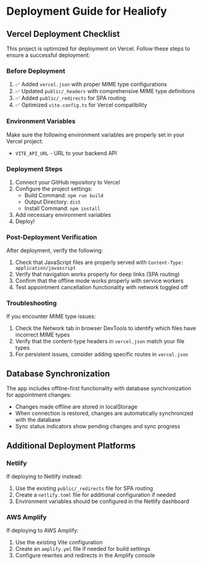 # Deployment Guide for Healiofy

## Vercel Deployment Checklist

This project is optimized for deployment on Vercel. Follow these steps to ensure a successful deployment:

### Before Deployment

1. ✅ Added `vercel.json` with proper MIME type configurations
2. ✅ Updated `public/_headers` with comprehensive MIME type definitions
3. ✅ Added `public/_redirects` for SPA routing
4. ✅ Optimized `vite.config.ts` for Vercel compatibility

### Environment Variables

Make sure the following environment variables are properly set in your Vercel project:

- `VITE_API_URL` - URL to your backend API

### Deployment Steps

1. Connect your GitHub repository to Vercel
2. Configure the project settings:
   - Build Command: `npm run build`
   - Output Directory: `dist`
   - Install Command: `npm install`
3. Add necessary environment variables
4. Deploy!

### Post-Deployment Verification

After deployment, verify the following:

1. Check that JavaScript files are properly served with `Content-Type: application/javascript`
2. Verify that navigation works properly for deep links (SPA routing)
3. Confirm that the offline mode works properly with service workers
4. Test appointment cancellation functionality with network toggled off

### Troubleshooting

If you encounter MIME type issues:

1. Check the Network tab in browser DevTools to identify which files have incorrect MIME types
2. Verify that the content-type headers in `vercel.json` match your file types
3. For persistent issues, consider adding specific routes in `vercel.json`

## Database Synchronization

The app includes offline-first functionality with database synchronization for appointment changes:

- Changes made offline are stored in localStorage
- When connection is restored, changes are automatically synchronized with the database
- Sync status indicators show pending changes and sync progress

## Additional Deployment Platforms

### Netlify

If deploying to Netlify instead:

1. Use the existing `public/_redirects` file for SPA routing
2. Create a `netlify.toml` file for additional configuration if needed
3. Environment variables should be configured in the Netlify dashboard

### AWS Amplify

If deploying to AWS Amplify:

1. Use the existing Vite configuration
2. Create an `amplify.yml` file if needed for build settings
3. Configure rewrites and redirects in the Amplify console 